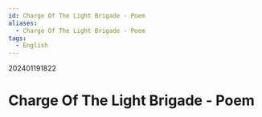 ```yaml
---
id: Charge Of The Light Brigade - Poem
aliases:
  - Charge Of The Light Brigade - Poem
tags:
  - English
---
```

202401191822


# Charge Of The Light Brigade - Poem

